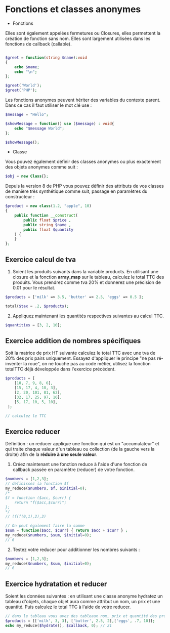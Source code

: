 # Fonctions et classes anonymes

- Fonctions

Elles sont également appelées fermetures ou Closures, elles permettent la création de fonction sans nom. Elles sont largement utilisées dans les fonctions de callback (callable).

```php

$greet = function(string $name):void
{
    echo $name;
    echo "\n";
};

$greet('World');
$greet('PHP');
```

Les fonctions anonymes peuvent hériter des variables du contexte parent. Dans ce cas il faut utiliser le mot clé use :


```php
$message = "Hello";

$showMessage = function() use ($message) : void{
    echo "$message World";
};

$showMessage();
```

- Classe

Vous pouvez également définir des classes anonymes ou plus exactement des objets anonymes comme suit :

```php
$obj = new Class{};
```

Depuis la version 8 de PHP vous pouvez définir des attributs de vos classes de manière très synthétique comme suit, passage en paramètres du constructeur :

```php
$product = new class(1.2, "apple", 10)
{
    public function __construct(
        public float $price ,
        public string $name ,
        public float $quantity
    ) {
    }
};
```

## Exercice calcul de tva

1. Soient les produits suivants dans la variable products. En utilisant une closure et la fonction **array_map** sur le tableau, calculez le total TTC des produits. Vous prendrez comme tva 20% et donnerez une précision de 0.01 pour le résultat.

```php
$products = ['milk' => 3.5, 'butter' => 2.5, 'eggs' => 0.5 ];

total($tax = .2, $products);
```

2. Appliquez maintenant les quantités respectives suivantes au calcul TTC.

```php
$quantities = [3, 2, 10];
```

## Exercice addition de nombres spécifiques

Soit la matrice de prix HT suivante calculez le total TTC avec une tva de 20% des prix pairs uniquement. Essayez d'appliquer le principe "ne pas ré-inventer la roue", on ne touche pas au code métier, utilisez la fonction totalTTC déjà développée dans l'exercice précédent.

```php
$products = [
    [10, 7, 9, 8, 6],
    [15, 17, 4, 18, 3],
    [2, 20, 101, 81, 62],
    [32, 17, 25, 97, 16],
    [5, 17, 10, 5, 10],
 ];

// calculez le TTC
```

## Exercice reducer

Définition : un reducer applique une fonction qui est un "accumulateur" et qui traite chaque valeur d'un tableau ou collection (de la gauche vers la droite) afin de la **réduire à une seule valeur**.

1. Créez maintenant une fonction reduce à l'aide d'une fonction de callback passée en paramètre (reducer) de votre fonction.

```php
$numbers = [1,2,3];
// définissez la fonction $f
my_reduce($numbers, $f, $initial=0);
/*
$f = function ($acc, $curr) {
    return "f($acc,$curr)";
};
*/
// (f(f(0,1),2),3)

// On peut également faire la somme 
$sum = function($acc, $curr) { return $acc + $curr } ;
my_reduce($numbers, $sum, $initial=0);
// 6
```

2. Testez votre reducer pour additionner les nombres suivants :

```php
$numbers = [1,2,3];
my_reduce($numbers, $sum, $initial=0);
// 6
```

## Exercice hydratation et reducer

Soient les données suivantes : en utilisant une classe anonyme hydratez un tableau d'objets, chaque objet aura comme attribut un nom, un prix et une quantité. Puis calculez le total TTC à l'aide de votre reducer.

```php
// dans le tableau vous avez des tableaux nom, prix et quantité des produits
$products = [['milk', 3, 3], ['butter', 2.5, 2],['eggs', .7, 10]];
echo my_reduce($hydrate(), $callback, 0); // 21
```

